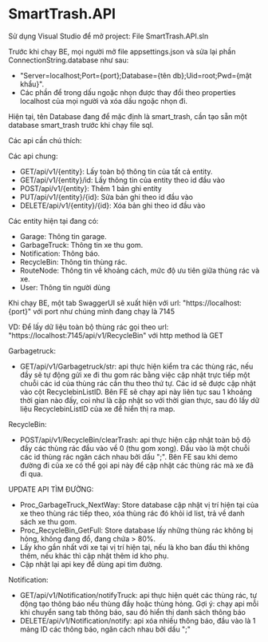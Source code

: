 # SmartTrash.API

Sử dụng Visual Studio để mở project: File SmartTrash.API.sln

Trước khi chạy BE, mọi người mở file appsettings.json và sửa lại phần ConnectionString.database như sau:
- "Server=localhost;Port={port};Database={tên db};Uid=root;Pwd={mật khẩu}".
- Các phần để trong dấu ngoặc nhọn được thay đổi theo properties localhost của mọi người và xóa dấu ngoặc nhọn đi.

Hiện tại, tên Database đang để mặc định là smart_trash, cần tạo sẵn một database smart_trash trước khi chạy file sql.

Các api cần chú thích:

Các api chung: 
- GET/api/v1/{entity}: Lấy toàn bộ thông tin của tất cả entity.
- GET/api/v1/{entity}/id: Lấy thông tin của entity theo id đầu vào
- POST/api/v1/{entity}: Thêm 1 bản ghi entity
- PUT/api/v1/{entity}/{id}: Sửa bản ghi theo id đầu vào
- DELETE/api/v1/{entity}/{id}: Xóa bản ghi theo id đầu vào

Các entity hiện tại đang có:
- Garage: Thông tin garage.
- GarbageTruck: Thông tin xe thu gom.
- Notification: Thông báo.
- RecycleBin: Thông tin thùng rác.
- RouteNode: Thông tin về khoảng cách, mức độ ưu tiên giữa thùng rác và xe.
- User: Thông tin người dùng

Khi chạy BE, một tab SwaggerUI sẽ xuất hiện với url: "https://localhost:{port}" với port như chúng mình đang chạy là 7145

VD: Để lấy dữ liệu toàn bộ thùng rác gọi theo url: "https://localhost:7145/api/v1/RecycleBin" với http method là GET

Garbagetruck: 
- GET/api/v1/Garbagetruck/str: api thực hiện kiểm tra các thùng rác, nếu đầy sẽ tự động gửi xe đi thu gom rác bằng việc cập nhật trực tiếp một chuỗi các id của thùng rác cần thu theo thứ tự. Các id sẽ được cập nhật vào cột RecyclebinListID. Bên FE sẽ chạy api này liên tục sau 1 khoảng thời gian nào đấy, coi như là cập nhật so với thời gian thực, sau đó lấy dữ liệu RecyclebinListID của xe để hiển thị ra map.

RecycleBin: 
- POST/api/v1/RecycleBin/clearTrash: api thực hiện cập nhật toàn bộ độ đầy các thùng rác đầu vào về 0 (thu gom xong). Đầu vào là một chuỗi các id thùng rác ngăn cách nhau bởi dấu ";". Bên FE sau khi demo đường đi của xe có thể gọi api này để cập nhật các thùng rác mà xe đã đi qua.

UPDATE API TÌM ĐƯỜNG:
- Proc_GarbageTruck_NextWay: Store database cập nhật vị trí hiện tại của xe theo thùng rác tiếp theo, xóa thùng rác đó khỏi id list, trả về danh sách xe thu gom.
- Proc_RecycleBin_GetFull: Store database lấy những thùng rác không bị hỏng, không đang đổ, đang chứa > 80%.
- Lấy kho gần nhất với xe tại vị trí hiện tại, nếu là kho ban đầu thì không thêm, nếu khác thì cập nhật thêm id kho phụ.
- Cập nhật lại api key để dùng api tìm đường.

Notification: 
- GET/api/v1/Notification/notifyTruck: api thực hiện quét các thùng rác, tự động tạo thông báo nếu thùng đầy hoặc thùng hỏng. Gợi ý: chạy api mỗi khi chuyển sang tab thông báo, sau đó hiển thị danh sách thông báo
- DELETE/api/v1/Notification/notify: api xóa nhiều thông báo, đầu vào là 1 mảng ID các thông báo, ngăn cách nhau bởi dấu ";"
